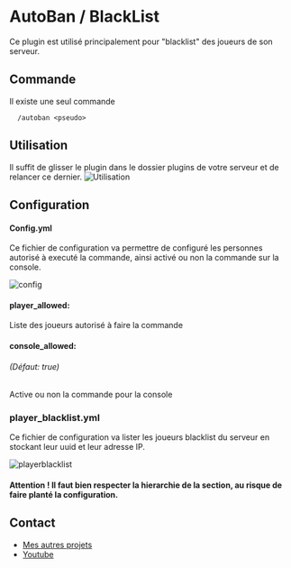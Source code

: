
# AutoBan / BlackList

Ce plugin est utilisé principalement pour "blacklist" des joueurs de son serveur.




## Commande

Il existe une seul commande
```http
  /autoban <pseudo>
```

## Utilisation

Il suffit de glisser le plugin dans le dossier plugins de votre serveur et de relancer ce dernier.
![Utilisation](https://zupimages.net/up/22/27/cgnp.png)

## Configuration

#### Config.yml

Ce fichier de configuration va permettre de configuré les personnes autorisé à executé la commande, ainsi activé ou non la commande sur la console.

![config](https://zupimages.net/up/22/27/zhfi.png)

#### player_allowed:
Liste des joueurs autorisé à faire la commande

#### console_allowed:
###### (Défaut: true)
Active ou non la commande pour la console



### player_blacklist.yml

Ce fichier de configuration va lister les joueurs blacklist du serveur en stockant leur uuid et leur adresse IP.

![playerblacklist](https://zupimages.net/up/22/27/2q9b.png)



#### Attention ! Il faut bien respecter la hierarchie de la section, au risque de faire planté la configuration.



## Contact

 - [Mes autres projets](https://github.com/KendaFR)
 - [Youtube](https://www.youtube.com/channel/UCSQqWKgspiE3JvHi5_vFLsw)

